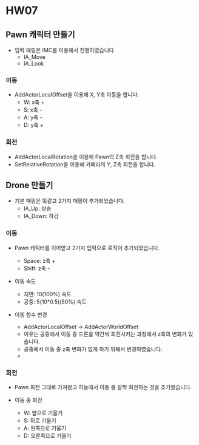 # HW07

## Pawn 캐릭터 만들기

- 입력 매핑은 IMC를 이용해서 진행하였습니다
  - IA_Move
  - IA_Look

### 이동
- AddActorLocalOffset을 이용해 X, Y축 이동을 합니다.
  - W: x축 +
  - S: x축 -
  - A: y축 -
  - D: y축 +

### 회전
 - AddActorLocalRotation을 이용해 Pawn의 Z축 회전을 합니다.
 - SetRelativeRotation을 이용해 카메라의 Y, Z축 회전을 합니다.

## Drone 만들기
- 기본 매핑은 똑같고 2가지 매핑이 추가되었습니다.
  - IA_Up: 상승
  - IA_Down: 하강
  
### 이동
- Pawn 캐릭터를 이어받고 2가지 입력으로 로직이 추가되었습니다.
  - Space: z축 +
  - Shift: z축 -
    
- 이동 속도
  - 지면: 10(100%) 속도
  - 공중: 5(10*0.5)(50%) 속도
    
- 이동 함수 변경
  - AddActorLocalOffset -> AddActorWorldOffset
  - 이유는 공중에서 이동 중 드론을 약간씩 회전시키는 과정에서 z축의 변화가 있습니다.
  - 공중에서 이동 중 z축 변화가 없게 하기 위해서 변경하였습니다.
  - 
### 회전

- Pawn 회전 그대로 가져왔고 하늘에서 이동 중 살짝 회전하는 것을 추가했습니다.
  
- 이동 중 회전
  - W: 앞으로 기울기
  - S: 뒤로 기울기
  - A: 왼쪽으로 기울기
  - D: 오른쪽으로 기울기
